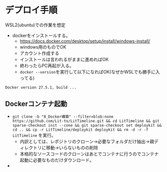 
# デプロイ手順
WSL2(ubuntu)での作業を想定



-   dockerをインストールする。
    -   https://docs.docker.com/desktop/setup/install/windows-install/
    -   windows用のものでOK
    -   アカウント作成する
    -   インストールは言われるがままに進めればOK
    -   終わったらPC再起が入る。
    -   ``docker --version``を実行して以下になればOK(なぜかWSLでも勝手に入ってる)

```
Docker version 27.5.1, build ...
```

## Dockerコンテナ起動
-   ``git clone -b "8_Docker構築" --filter=blob:none https://github.com/Lit-to/LitTimeline.git && cd LitTimeline && git sparse-checkout init --cone && git sparse-checkout set deploykit && cd .. && cp -r LitTimeline/deploykit deploykit && rm -d -r -f LitTimeline`` を実行。
    -   内訳としては、レポジトリのクローン→必要なフォルダだけ抽出→親ディレクトリに移動→いらないものの削除
    -   本格的なソースコードのクローンはあとでコンテナに行うのでコンテナ起動に必要なものだけダウンロード。
-   
